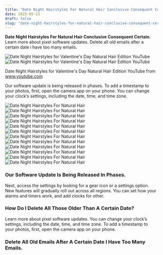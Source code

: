 ```yaml
---
title: "Date Night Hairstyles For Natural Hair Conclusive Consequent Certain"
date: 2025-05-23
draft: false
slug: "date-night-hairstyles-for-natural-hair-conclusive-consequent-certain" 
---
```


**Date Night Hairstyles For Natural Hair Conclusive Consequent Certain**. Learn more about pixel software updates. Delete all old emails after a certain date i have too many emails.

![Date Night Hairstyles for Valentine's Day Natural Hair Edition YouTube](https://i.ytimg.com/vi/la4nQx3djGc/maxresdefault.jpg)![Date Night Hairstyles for Valentine's Day Natural Hair Edition YouTube](https://i.ytimg.com/vi/la4nQx3djGc/maxresdefault.jpg)

Date Night Hairstyles for Valentine's Day Natural Hair Edition YouTube from www.youtube.com

Our software update is being released in phases. To add a timestamp to your photos, first, open the camera app on your phone. You can change your clock’s settings, including the date, time, and time zone.

![Date Night Hairstyles For Natural Hair ](https://i.ytimg.com/vi/W2Jk5UdJx8E/maxresdefault.jpg " GRWM Easy Date Night Natural Hair Updo + Makeup Type 4 Hair YouTube")![Date Night Hairstyles For Natural Hair ](https://www.hairromance.com/wp-content/uploads/2015/02/Hair-Romance-Valentines-Day-hair-waterfall-plait-braid.jpg " 5 datenight hairstyle ideas for Valentine's Day Hair Romance")![Date Night Hairstyles For Natural Hair ](http://i1.wp.com/www.happilyevernatural.com/wp-content/uploads/2015/08/5-Easy-Date-Night-Hairstyles.png?resize=735%2C1102 " 5 Easy Date Night Hairstyles Happily Ever Natural")![Date Night Hairstyles For Natural Hair ](https://i.pinimg.com/originals/4a/45/c9/4a45c960188ab42b916953a1473eecf4.jpg " Pin by Alicia Livingston on Hairstyles To Try On My Natural Black Hair")![Date Night Hairstyles For Natural Hair ](https://i.ytimg.com/vi/n2-dTk85TlU/maxresdefault.jpg " 4 EASY DATE NIGHT NATURAL HAIRSTYLES FOR BLACK GIRLS!💕 (kinkyCurly/4C")![Date Night Hairstyles For Natural Hair ](https://www.makeup.com/-/media/project/loreal/brand-sites/mdc/americas/us/articles/2022/february/14-date-night-natural-hairstyles/natural-hairstyles-for-date-night-hero-mudc-021422.jpg?w=400&h=300&blr=False&hash=2F8D5820F57FC939DA4F6676846E6045 " Natural Hairstyles for Date Night")![Date Night Hairstyles For Natural Hair ](https://i.ytimg.com/vi/la4nQx3djGc/maxresdefault.jpg " Date Night Hairstyles for Valentine's Day Natural Hair Edition YouTube")![Date Night Hairstyles For Natural Hair ](https://i.pinimg.com/originals/bf/d9/57/bfd95752dfb85e79f6882d4b6e1f06bf.png " Date Hair Perfected 4 Hot Hairstyles For Date Night Short wavy hair")![Date Night Hairstyles For Natural Hair ](https://i.pinimg.com/736x/77/c6/44/77c644fb458cebc4e4b3ece4591a0111.jpg " Date Hair Perfected 4 Hot Hairstyles For Date Night Natural hair")![Date Night Hairstyles For Natural Hair ](https://i.pinimg.com/736x/aa/b0/0b/aab00bdfb450b19f5e4b50229629cfa5.jpg " Date Night Hairstyle For Curly Hair Date night hair, Natural hair")![Date Night Hairstyles For Natural Hair ](https://www.blackbeautyandhair.com/wp-content/uploads/2016/07/Sheilandinda.jpg " 5 natural hairstyles, perfect for summer dates")![Date Night Hairstyles For Natural Hair ](https://i.ytimg.com/vi/4SkQ5x8RQ4s/maxresdefault.jpg " Date night hairstylesNatural hair edition🦋🤍2023 YouTube")

### Our Software Update Is Being Released In Phases.

Next, access the settings by looking for a gear icon or a settings option. New features will gradually roll out across all regions. You can set how your alarms and timers work, and add clocks for other.

### How Do I Delete All Those Older Than A Certain Date?

Learn more about pixel software updates. You can change your clock’s settings, including the date, time, and time zone. To add a timestamp to your photos, first, open the camera app on your phone.

### Delete All Old Emails After A Certain Date I Have Too Many Emails.